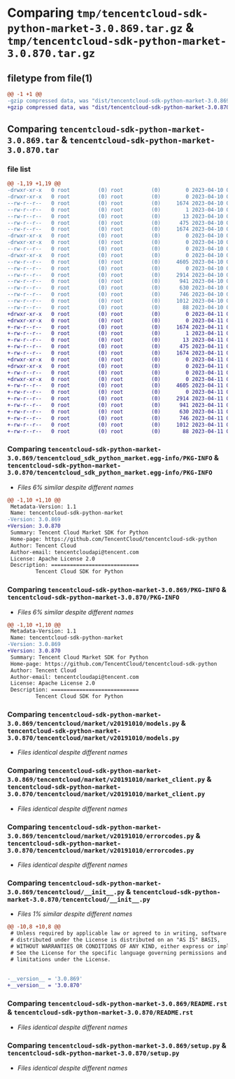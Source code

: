# Comparing `tmp/tencentcloud-sdk-python-market-3.0.869.tar.gz` & `tmp/tencentcloud-sdk-python-market-3.0.870.tar.gz`

## filetype from file(1)

```diff
@@ -1 +1 @@
-gzip compressed data, was "dist/tencentcloud-sdk-python-market-3.0.869.tar", last modified: Mon Apr 10 03:09:11 2023, max compression
+gzip compressed data, was "dist/tencentcloud-sdk-python-market-3.0.870.tar", last modified: Tue Apr 11 03:42:41 2023, max compression
```

## Comparing `tencentcloud-sdk-python-market-3.0.869.tar` & `tencentcloud-sdk-python-market-3.0.870.tar`

### file list

```diff
@@ -1,19 +1,19 @@
-drwxr-xr-x   0 root         (0) root         (0)        0 2023-04-10 03:09:11.000000 tencentcloud-sdk-python-market-3.0.869/
-drwxr-xr-x   0 root         (0) root         (0)        0 2023-04-10 03:09:11.000000 tencentcloud-sdk-python-market-3.0.869/tencentcloud_sdk_python_market.egg-info/
--rw-r--r--   0 root         (0) root         (0)     1674 2023-04-10 03:09:11.000000 tencentcloud-sdk-python-market-3.0.869/tencentcloud_sdk_python_market.egg-info/PKG-INFO
--rw-r--r--   0 root         (0) root         (0)        1 2023-04-10 03:09:11.000000 tencentcloud-sdk-python-market-3.0.869/tencentcloud_sdk_python_market.egg-info/dependency_links.txt
--rw-r--r--   0 root         (0) root         (0)       13 2023-04-10 03:09:11.000000 tencentcloud-sdk-python-market-3.0.869/tencentcloud_sdk_python_market.egg-info/top_level.txt
--rw-r--r--   0 root         (0) root         (0)      475 2023-04-10 03:09:11.000000 tencentcloud-sdk-python-market-3.0.869/tencentcloud_sdk_python_market.egg-info/SOURCES.txt
--rw-r--r--   0 root         (0) root         (0)     1674 2023-04-10 03:09:11.000000 tencentcloud-sdk-python-market-3.0.869/PKG-INFO
-drwxr-xr-x   0 root         (0) root         (0)        0 2023-04-10 03:09:11.000000 tencentcloud-sdk-python-market-3.0.869/tencentcloud/
-drwxr-xr-x   0 root         (0) root         (0)        0 2023-04-10 03:09:11.000000 tencentcloud-sdk-python-market-3.0.869/tencentcloud/market/
--rw-r--r--   0 root         (0) root         (0)        0 2023-04-10 03:09:10.000000 tencentcloud-sdk-python-market-3.0.869/tencentcloud/market/__init__.py
-drwxr-xr-x   0 root         (0) root         (0)        0 2023-04-10 03:09:11.000000 tencentcloud-sdk-python-market-3.0.869/tencentcloud/market/v20191010/
--rw-r--r--   0 root         (0) root         (0)     4605 2023-04-10 03:09:10.000000 tencentcloud-sdk-python-market-3.0.869/tencentcloud/market/v20191010/models.py
--rw-r--r--   0 root         (0) root         (0)        0 2023-04-10 03:09:10.000000 tencentcloud-sdk-python-market-3.0.869/tencentcloud/market/v20191010/__init__.py
--rw-r--r--   0 root         (0) root         (0)     2914 2023-04-10 03:09:10.000000 tencentcloud-sdk-python-market-3.0.869/tencentcloud/market/v20191010/market_client.py
--rw-r--r--   0 root         (0) root         (0)      941 2023-04-10 03:09:10.000000 tencentcloud-sdk-python-market-3.0.869/tencentcloud/market/v20191010/errorcodes.py
--rw-r--r--   0 root         (0) root         (0)      630 2023-04-10 03:09:10.000000 tencentcloud-sdk-python-market-3.0.869/tencentcloud/__init__.py
--rw-r--r--   0 root         (0) root         (0)      746 2023-04-10 03:09:10.000000 tencentcloud-sdk-python-market-3.0.869/README.rst
--rw-r--r--   0 root         (0) root         (0)     1012 2023-04-10 03:09:10.000000 tencentcloud-sdk-python-market-3.0.869/setup.py
--rw-r--r--   0 root         (0) root         (0)       88 2023-04-10 03:09:11.000000 tencentcloud-sdk-python-market-3.0.869/setup.cfg
+drwxr-xr-x   0 root         (0) root         (0)        0 2023-04-11 03:42:41.000000 tencentcloud-sdk-python-market-3.0.870/
+drwxr-xr-x   0 root         (0) root         (0)        0 2023-04-11 03:42:41.000000 tencentcloud-sdk-python-market-3.0.870/tencentcloud_sdk_python_market.egg-info/
+-rw-r--r--   0 root         (0) root         (0)     1674 2023-04-11 03:42:41.000000 tencentcloud-sdk-python-market-3.0.870/tencentcloud_sdk_python_market.egg-info/PKG-INFO
+-rw-r--r--   0 root         (0) root         (0)        1 2023-04-11 03:42:41.000000 tencentcloud-sdk-python-market-3.0.870/tencentcloud_sdk_python_market.egg-info/dependency_links.txt
+-rw-r--r--   0 root         (0) root         (0)       13 2023-04-11 03:42:41.000000 tencentcloud-sdk-python-market-3.0.870/tencentcloud_sdk_python_market.egg-info/top_level.txt
+-rw-r--r--   0 root         (0) root         (0)      475 2023-04-11 03:42:41.000000 tencentcloud-sdk-python-market-3.0.870/tencentcloud_sdk_python_market.egg-info/SOURCES.txt
+-rw-r--r--   0 root         (0) root         (0)     1674 2023-04-11 03:42:41.000000 tencentcloud-sdk-python-market-3.0.870/PKG-INFO
+drwxr-xr-x   0 root         (0) root         (0)        0 2023-04-11 03:42:41.000000 tencentcloud-sdk-python-market-3.0.870/tencentcloud/
+drwxr-xr-x   0 root         (0) root         (0)        0 2023-04-11 03:42:41.000000 tencentcloud-sdk-python-market-3.0.870/tencentcloud/market/
+-rw-r--r--   0 root         (0) root         (0)        0 2023-04-11 03:42:41.000000 tencentcloud-sdk-python-market-3.0.870/tencentcloud/market/__init__.py
+drwxr-xr-x   0 root         (0) root         (0)        0 2023-04-11 03:42:41.000000 tencentcloud-sdk-python-market-3.0.870/tencentcloud/market/v20191010/
+-rw-r--r--   0 root         (0) root         (0)     4605 2023-04-11 03:42:41.000000 tencentcloud-sdk-python-market-3.0.870/tencentcloud/market/v20191010/models.py
+-rw-r--r--   0 root         (0) root         (0)        0 2023-04-11 03:42:41.000000 tencentcloud-sdk-python-market-3.0.870/tencentcloud/market/v20191010/__init__.py
+-rw-r--r--   0 root         (0) root         (0)     2914 2023-04-11 03:42:41.000000 tencentcloud-sdk-python-market-3.0.870/tencentcloud/market/v20191010/market_client.py
+-rw-r--r--   0 root         (0) root         (0)      941 2023-04-11 03:42:41.000000 tencentcloud-sdk-python-market-3.0.870/tencentcloud/market/v20191010/errorcodes.py
+-rw-r--r--   0 root         (0) root         (0)      630 2023-04-11 03:42:41.000000 tencentcloud-sdk-python-market-3.0.870/tencentcloud/__init__.py
+-rw-r--r--   0 root         (0) root         (0)      746 2023-04-11 03:42:41.000000 tencentcloud-sdk-python-market-3.0.870/README.rst
+-rw-r--r--   0 root         (0) root         (0)     1012 2023-04-11 03:42:41.000000 tencentcloud-sdk-python-market-3.0.870/setup.py
+-rw-r--r--   0 root         (0) root         (0)       88 2023-04-11 03:42:41.000000 tencentcloud-sdk-python-market-3.0.870/setup.cfg
```

### Comparing `tencentcloud-sdk-python-market-3.0.869/tencentcloud_sdk_python_market.egg-info/PKG-INFO` & `tencentcloud-sdk-python-market-3.0.870/tencentcloud_sdk_python_market.egg-info/PKG-INFO`

 * *Files 6% similar despite different names*

```diff
@@ -1,10 +1,10 @@
 Metadata-Version: 1.1
 Name: tencentcloud-sdk-python-market
-Version: 3.0.869
+Version: 3.0.870
 Summary: Tencent Cloud Market SDK for Python
 Home-page: https://github.com/TencentCloud/tencentcloud-sdk-python
 Author: Tencent Cloud
 Author-email: tencentcloudapi@tencent.com
 License: Apache License 2.0
 Description: ============================
         Tencent Cloud SDK for Python
```

### Comparing `tencentcloud-sdk-python-market-3.0.869/PKG-INFO` & `tencentcloud-sdk-python-market-3.0.870/PKG-INFO`

 * *Files 6% similar despite different names*

```diff
@@ -1,10 +1,10 @@
 Metadata-Version: 1.1
 Name: tencentcloud-sdk-python-market
-Version: 3.0.869
+Version: 3.0.870
 Summary: Tencent Cloud Market SDK for Python
 Home-page: https://github.com/TencentCloud/tencentcloud-sdk-python
 Author: Tencent Cloud
 Author-email: tencentcloudapi@tencent.com
 License: Apache License 2.0
 Description: ============================
         Tencent Cloud SDK for Python
```

### Comparing `tencentcloud-sdk-python-market-3.0.869/tencentcloud/market/v20191010/models.py` & `tencentcloud-sdk-python-market-3.0.870/tencentcloud/market/v20191010/models.py`

 * *Files identical despite different names*

### Comparing `tencentcloud-sdk-python-market-3.0.869/tencentcloud/market/v20191010/market_client.py` & `tencentcloud-sdk-python-market-3.0.870/tencentcloud/market/v20191010/market_client.py`

 * *Files identical despite different names*

### Comparing `tencentcloud-sdk-python-market-3.0.869/tencentcloud/market/v20191010/errorcodes.py` & `tencentcloud-sdk-python-market-3.0.870/tencentcloud/market/v20191010/errorcodes.py`

 * *Files identical despite different names*

### Comparing `tencentcloud-sdk-python-market-3.0.869/tencentcloud/__init__.py` & `tencentcloud-sdk-python-market-3.0.870/tencentcloud/__init__.py`

 * *Files 1% similar despite different names*

```diff
@@ -10,8 +10,8 @@
 # Unless required by applicable law or agreed to in writing, software
 # distributed under the License is distributed on an "AS IS" BASIS,
 # WITHOUT WARRANTIES OR CONDITIONS OF ANY KIND, either express or implied.
 # See the License for the specific language governing permissions and
 # limitations under the License.
 
 
-__version__ = '3.0.869'
+__version__ = '3.0.870'
```

### Comparing `tencentcloud-sdk-python-market-3.0.869/README.rst` & `tencentcloud-sdk-python-market-3.0.870/README.rst`

 * *Files identical despite different names*

### Comparing `tencentcloud-sdk-python-market-3.0.869/setup.py` & `tencentcloud-sdk-python-market-3.0.870/setup.py`

 * *Files identical despite different names*

